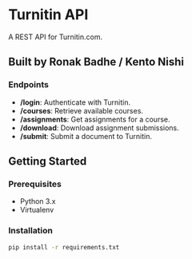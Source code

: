 # Turnitin API

A REST API for Turnitin.com.

## Built by Ronak Badhe / Kento Nishi

### Endpoints

- **/login**: Authenticate with Turnitin.
- **/courses**: Retrieve available courses.
- **/assignments**: Get assignments for a course.
- **/download**: Download assignment submissions.
- **/submit**: Submit a document to Turnitin.

## Getting Started

### Prerequisites

- Python 3.x
- Virtualenv

### Installation

```bash
pip install -r requirements.txt

